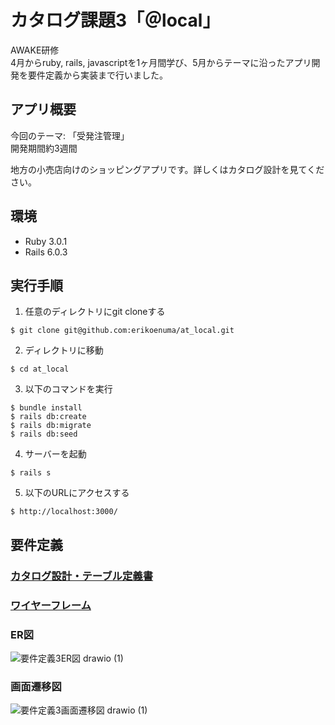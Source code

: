 # カタログ課題3「＠local」
AWAKE研修 <br>
4月からruby, rails, javascriptを1ヶ月間学び、5月からテーマに沿ったアプリ開発を要件定義から実装まで行いました。 <br>

## アプリ概要
今回のテーマ: 「受発注管理」 <br>
開発期間約3週間 <br>

地方の小売店向けのショッピングアプリです。詳しくはカタログ設計を見てください。

## 環境
* Ruby 3.0.1
* Rails 6.0.3

## 実行手順
1. 任意のディレクトリにgit cloneする
```
$ git clone git@github.com:erikoenuma/at_local.git
```
2. ディレクトリに移動
```
$ cd at_local
```
3. 以下のコマンドを実行
```
$ bundle install
$ rails db:create
$ rails db:migrate
$ rails db:seed
```
4. サーバーを起動
```
$ rails s
```
5. 以下のURLにアクセスする
```
$ http://localhost:3000/
```

## 要件定義

### [カタログ設計・テーブル定義書](https://docs.google.com/spreadsheets/d/1tmsFPJlVSalRS2UnuBjcKCed9yCpq6Dk/edit?usp=share_link&ouid=102222121238688581915&rtpof=true&sd=true)
### [ワイヤーフレーム](https://viewer.diagrams.net/?tags=%7B%7D&highlight=0000ff&edit=_blank&layers=1&nav=1&title=%E3%82%AB%E3%82%BF%E3%83%AD%E3%82%B0%E8%AA%B2%E9%A1%8C3_%E3%83%AF%E3%82%A4%E3%83%A4%E3%83%BC%E3%83%95%E3%83%AC%E3%83%BC%E3%83%A0#R7X1vd%2Bo4kven4WU4lmTJ0kuThOlnt2f3nu6Znt1Xc0hCErZJSBNu33v70z%2BSbBlbKoMBWxis9D0zYIgh9asq1f8akdu3739bzz5e%2F756mi9HOHr6PiJ3I4xJxJD8P3XlR3YlpiLKrrysF0%2FZNbS98Ovir3l%2B0bzt6%2BJp%2Fll542a1Wm4WH9WLj6v39%2FnjJruW%2F%2B5svV59%2B6xcel4tq5%2F6MXuZOxd%2BfZwt3av%2FWjxtXrOrHCfb6z%2FNFy%2Bv%2BScjxET2ytvMvDn%2F6M%2FX2dPqW%2Bmu5H5Ebter1SZ79Pb9dr5U1DN0yX5vWvNq8cXW8%2FdNk19YJKv%2F%2Br%2Bf%2Fvn73%2F77b9Nf776gf%2F7tr19vcESy%2B%2Fw5W37N%2F%2BT8625%2BGBp8e11s5r9%2BzB7V828S6BGZvG7elvIZkg%2BfF8vl7Wq5Wsvn76t3%2BaaJ%2B93yr%2FvnfL2Zf7eJINlnvnqbb9Y%2F5FvyVznNfiNnHBznZPxWQsFcey0hkCQG%2FRz5l%2BLWW%2BLIBzl9DqBVQntKKsGjCq1umlOLdUYt1FNi3fCoh9TCLrXuyYjjUcr1AzJKU3NFvsRGaTwSt6P7ZDSJ9ZXpaHI74vLNdCQlZ4JG92Ik2UKk6j0iHk0m6oq4K71ZOIBIEm6qGHxu1qvf5waFESZP7IFRZqEjrz8%2FP%2BPHR3l9tly8vMtrjxKiuXxxoqBZSIWa5i%2B8LZ6e1AdOIPjXq6%2FvT3NFqUh9xup982v%2B9QB9dzj2iUAW9oRwB3scAdiTztQKAL1QiE%2Fu9AM0EkTBOklzxOX%2F8tucGQTO3zPhiiu4fM%2F9wbDmwgXIW%2BtgZuc7Yi3JcqHsCzyRcGUZxJN2pvjYfs0nbYEP9XAze9DUK0EDEfJzM1sb2ilSSmNnM1u8K0T07zyulsvZx%2BdC3yx7x%2Bti%2BfTz7Mfq68Z8jHnWDRDMAQJQqgmkVCnqDAlAtHYi8Yuyzyavq%2FXiL0XhZU5Mm%2Fyf3xZvy9m7NPxmT9alyUpbuurSZvWRP1rOnzf5w4fVZrN6y5%2BscyJEIIRP69XHP2brl7l5CyCfH6vF%2B0aTjU7kP0nI22hMR1T%2BZbfyOdo%2Bl%2F%2FU29eb29W7lH7JPeq289nn5tv8sxlX7Ob2%2FbyyjxGI6IoPOMAHbKn%2B6s%2BP2XuFIdgfX5VBPqk8etH%2Fr47W25FIlKKdSH2cbNVzfjf57bIb5r9Rx2ySqpvFbPmLdFhm7y9NNEDu3sy27GGdv0%2BzOX9%2BPJjtVhK356V2S16lKp%2B%2FA5xgDoHsfpPl7GG%2BnMwef3%2FR%2Bt3iSMdgYI98%2FvB8AEMlXhgqv9sWgsNvN1vKM%2FF9tpFCL%2Bnw6bBp8U1PMAsbWNFBg3nTYD%2BqjLCPYeKuFJrhgiZs0bauyXFrX800hOsA4%2BQUfI7QD%2FbtfOiHBiGJoB986wfuupQww3QWTQBcEGm0SO9fBQaMGXOV1snJ9kchUi3olx34HqNfrNt50C8m6BHUyRnVCcIN9Qntyt4g6PLNC0tPNETLCEAL2mAXOkdoA%2Ft2PrRBMC56oA140kwbdBZOIUDKUOUWWJ6ayMyMYF3sEqEQ3VDEiIM%2BObs%2BwcZZ2Hvg8K70CR2sdRG3Z13sQOcY68K6nQ9twII2OL824PG5rQsoH56VMMgH8n%2BnoxSN7vlootPd26SMtECESoMPVZf4ScRdiGVRzwZBl3hLk2DSTJfEqCtdIgBdUsRBTRZ3qAqDNwb0FACPCXRat%2FOgMOIQ6OyBwmDnNj5iIN%2B%2BDW3wUUqV%2FTFQhRG3Fwu9fAsjDrHQ8yuMOGpoYXSnMKBYaKzckPRO%2BSZiosp4h6owQrCzRIwQ7OyBwjAseT6FAVTsZHpCTILCaC8eevkKwyR4g8I4p8LgqJnCwF0pDNNYYVsYupnrXgcwxH3eI6aavJiKk0qHRbWG8RGvP3WuXJcY8WlBl%2BzC9ghdYt%2FOR50oFAjb0c5gscwVN5AZgIq%2BpQhoIBPQidBV8Wa8s3gzVn2A6e22RXBAWFELKySic2MFN29KrETWpUtG6f22Z3M4WDGnHzA6O1ZAF5g6P%2FEoFbp3VkrUZIhYUaeJ9vxYQedVMkoTA5FUg9EQsYqdUQ9nx4pCBqoeQZA1G0yymQPDw4r0ECsovyHlSmq%2FqcaKqLKKAWKFe4gVBrCiyp5QJgUdiemID9K2AGz2s2MFpQESlS4UGiv5IJvNorz1uyGCxmwj4%2FzGO40B0LRcTfScFSld0iYcIFbUVoY9wAoOm%2FM75QXf85FAQ8XKpEB7hBUUwOAKllQPKRLZg%2BFhFWPaO6ygAAYbpZGWqwFjRUj%2FsIICGMlocq%2BGwd0LZcWnt0PECvcvMMgAR8sG5DyzIns4%2FJBBns6O6Ydh8h1G2Mbx%2FIPvWINRslvC1CUZS1jtnjTlh6rQFLsEpGpnZIXclEvLBx0GZdtzP5E7JhI4IJjXAwJyaJhK3KvAtg7zTKaltL483icjwUvB7%2BLAp8pcm8SlN%2BtxrynRVyI1D7aw5K6BOzphiAgQ9AJ9PxwB532lkEt4Ve051smPAuRE1Yrl2UVxLZLfDbaAsCO%2F2MJulrJetHCmUyXVSpKnVbEvJFlrBMFLmZXye7Jy44IjhLoucOk9enwwz%2BYIR8plKGsW%2BVL%2BHq7fU%2FotqTvUnTP1cRv0iM1rbqSMubxG%2FJ4skJvINLYT3Tcb6VqfEv55uYLLWVy12qbZUPGpMrq386jLPHKvYqbFmRVYo441MHDEYK%2BsAaXVCySdBwHJ7FXbZ0acnxvJBErkBiQPRxIy%2B%2FwiWRP8CEgeiCQ6O5JQEjggeTCSyfm1KxRyCUgejiQ9O5KQU50orytvmsB6iAxXLtEkW6qC%2BmvEdgEacTICUCQZIQC1ziLJSU27AlORjizBJVyMeh5bjhxCRwkgHlDIvvAlWqe0ufFVUZqgPlIastgvndKUuJSmZ6c0ZFFj1emkAiDFgyy4NTHx0%2Fs8AMLDeb5DYwHRLfBo6OxA55CRrRses3Vp6Z3eeZetS3NnOw0VSuJkNiEoocRmd0hCRnYmnYmuF0tNA0EQyrLKdaufz42k6O0O2WgclX6wXSpJhDtwynPti4CLkDPtpaSA5w9SobozsoWfk6in4tABw%2B%2FDMKYuhshr3YuoSeXXFGjkSXmd5Rfa39z2BbjJXTeVp2%2BYZQtVUuauVBJQ%2FvWiQ06%2Ff0c51WVwUuslIRGmY6vEE%2FR8iemd98NLDZaHnkWVIu6k1XtQOSjgYcF7wzvuAuXLkIJWgHRLQIHQOaJeVSjcmy20f1w%2BDlOkH8iXIq36NKBpcjGAniEoawIPWy0H5KFBuDszGFFUk77Eupo3O6KKIgPzIA1OwBZUbB9eYHmBb1ihyEtm7iSlB%2FWCHfDNAmbIiav1QWhr8psB3QPRxW45cg%2FQrcl5BnQPRDd2sg99QBfKgwZ029DMEVCu4BtdyA0K6LahmfuALuQcBXTb0Mx9QLemJjege7pmBgJUntFFkKPLdVzKHe87WOQod71Z5K45BQczdwcdYBDbiD3NPl%2BrhPuy%2BlxsFitF83zOrbNDNJ%2B%2F%2B%2Fb9RZL%2Fdfzy9rQcP77OH39%2FWH13MB9hMonUfzDw2Zv%2FldMIq0%2F7%2FJg%2FKuI8L76rrzb5%2FH2%2BeXw9H7hOvhIhd2uDmcxcqRBhnUELZGwCtC1AC9VZeYa2QQIlQHsMtOTsUgt4OQHag6F1Rx32QCEDLk6AtgVoo%2BTs0AL%2BTYD2YGhjdzTJ2aXWfKUAbcvQnl9qMeC3BmiPMKOAPC1UbeEVXHDFtlBhJjVQmKuyMtHX%2BXFnOFQJhOG5oxMkWEytgItYHwUUigmb3oYglxl0JOpj1DAONlErcin6eHCC66FNp0qQy1wuodq088slDnLZBrisj%2BcluIWZqUJgPslnlvG7IKA5hnFMGgmomRblSUBDuq0VcHHSRwGFW6T2lOz3u%2FkdRya5v3OaVJFHLlPa0KMDSkOFfgeMGYh6SOnW2jiL2TMd0L1pCd6VDh3AqB2sUbQHbAT1e8ITuTvDGu5WuuhRHpLwu%2BkeCSAmDQ3RLTI%2B7RO%2BZiXaRRM%2BJrRK%2BD7SHbKvL5zujF0A3SGzSfdzT9LtUN5%2BnhydRIXoTh0lEuBo8Dq4DIG7r%2FQM7VQPb0inuvM%2Fa1s1U7gF3XY45j2Pt%2FkDHpu%2BSPNSMaCb93UKdxdKErGxWrFRI6wg8KxwhDxBD1mAO6B3Em4BaKWV8ZjWa2UQaOIX5qs0%2Fiyq24oVQ2T3fBbW9EkgvRUhG%2FVA8ivcjHoo1Oegjsk9pjyP3BF9noWIAVmySxeiPYZ8H2QI2kqXnzqFCSLMqRP1vRSkEwx3Hj99kBzIBc503V3Vriz2dASbYqdg9gHUq%2FSvk52WXB%2FUYYOU03mWdO6JTfRgbiECF9iVulTz0XbDHVwokmgniOcfXIjAlXMhaXFM0mI31oSdPWkBrqDLhFLke%2BbyYgmmQL9wZFvzpfhOgxAVZQvlugkw8NRd5QS48C1Wo0a5nnTIhQk8Rfm0UTUtm%2BkEfLHeT%2BTr3eRLwrjR%2BZRQpFR44IcMxQSNsV1fATGB6mlP%2FLIBFCC5cCMSRXsOUYywQ3pwbSsyIybbJ3wCBzOuOPDr%2F4AldA8fQIFhvwcsuMiNqQkt6e1%2B9AXexQb5r0%2BMY5%2BYUbb39hUxNZpefhe2VMzysJaPXtQjpD8%2BGmUPKqo%2BQaXMYjFVVSgWzm%2BJtKFQDjVgE2jNNhNnf9m09OvZNxKlb3TZ7NzeOga7pKmJWoO2yBa1KB3wc4Op%2Fj0%2FPWKxm8wRcHALgMpxd0oDHv%2BvpOXivav2Vl7skZaInN8IT6BwSDZi303qlxV65lxTQKFemrDtRklALjA0jIt1h1GDnsmzxPtuEmGVElNgp4vvCB%2B4ha%2BepfuprTrgdBctBg149RvKAxf5MRV5VUs%2FTFTnUsKx53AwKpBiaAemX38CWhhoo2WaWzazB03ZEmwQkT83s7WhnCLzoyTkbPGu0NK%2F87haLmcfnwt9s%2Bwdr4vl08%2BzH6uvG%2FMx5tk5Oi6qIMWRCxKFjpSiCLADlACvbydKv6y%2BKaBW68VfivrLnNA2NJ%2FfFm%2FL2fv8p%2Fnsybo0WT39yC9tVh9GYnS3k374sNpsVm%2F5k7wrKofbhvdpvfr4x2z9MjdvAeT6Y7V432i60Yn8Jyl5G0nbisq%2F7FY%2BR9vn8p96%2B3pzu3qXWkNylrrtfPa5%2BTb%2FbINj9gjKfkbaxyjd2Yfg3sLSAqhsn0kd50gibBaz5S%2Fzx83s%2FaWJqEvRflfv3mINQHsY%2B6wkgZ%2BXin3vXqUqn793hyg%2BBlFs2kCbIprfbUvVw283W8qz7n22kUIp%2F%2FxPh0%2BKb3oK69T4iHe68i1WQaDUbT8PrNO4ZRIo9DfeSzus1Oh2PlgJWi9WhBuUlUghmzCwUtPsUAyUEl0rK8HpJsk%2BKgTMldsBOIWBlZpWIsZuQ36xgactVurLAddgZm%2BwoftiQ%2F%2BoMso%2Bk7q72Dn32HAzVL3FGrPFPst5Fx8cYYjbt%2FOip9z4MY2CuXQ4rxxqeR%2FPO41u58VccpVV%2FSEXOKctQ%2FvyOQdHbmRf1ZsG5jmWeRqb1qcwT0%2BOLOEyTzCt%2B25aA0tUPJvWAsg9tdNlNlAtVchhMKQVNdykGQkn2hG8MkRD2nXCQvLjaM4ZlCHtHmpB65zAO4Oyo5tuR7%2FSTsmuSngIdW1dqAK7u8IM4RbuqqBe1jllnMsAHKK7JzOB8%2FI8F2Fj86XsIptIl1wXOckIkYCwO7AhroomhYYZY5%2ByiaMGAxqGVQJ5w%2Bza4xgY7k0gFdpdEWSh1EOU6VxRpq2oHBRgABmlQ3mGy49CEeROoToI0aINtaUakSa38%2BK8wcn%2BUAR5Iut8t3AuYZ%2B0Wm3U5G5eGKlmfmcogWyFkTAQUGpXJfVGI4UCyC4ZiQAbia5TIxm7PFjPl2A915c%2FgsZ0ZzlajKAcbSh%2FbJMtUPOY%2BD6b%2BYQYeJPbedFTbnQtlD8ewysH2tzHs06Tu3nhHLf5sf6IC3zTkol9At%2F0ReO48d9Q%2BngK6zQ1qq9A5YSQ9OUZ1UDho2%2BjumYicih8PFZHtRfFvgYT2o1ihxKkY3hleCZ0KHtskW8GZEK7UeqgcU7gnOFY0KbUp%2BlEyzBarm5cILNKdihQsuN3uNz2zwj1rCeCG9n1WOeuaMX4ANd38TZ7sZS8TX6tu4urPysKf1l9LjaLlXrVKPE60o8wedY%2F8i36w9LPD6n3crxm5snz4rsCcZJ%2Fn7vXzeZDEiZVpMDTx6f3eLyQJ83zQoK9Hj%2FKT8TTp9lmJv9PXZcacKoIaB4TRUOWYBKjm816obXszdPq2%2FsNwnz88f7SETcQuzqPmK0M5TYsgBtwd9xwwHCVwA0dcwOQNfTMDXAZVaiQbggorgKKOXCS%2B62RJvWtuqmuZ4pVJjhbA6QWjetRwGqTgx4ObLofArg3jPOxvdkHmOvs9ywnGEBXb9nIjDFxqyztLbpm67ENanV2fBk7qZKnaIqncR3Q5ennkuyl36OCJTwqAZ85dxV0sLqtBHrx%2FvJz5vohHTP%2Ffb55fG2EdSvYbjtRirWfQMssNGCdkM6wbbBgo0hR5MeWyg0s1vKUzM7bz9VX9eVtQAtg9gF6AAzHutgFBzcP6lWAisZAhyoQXMlPqfV8Odss%2FqyGyHY44V9UFqXEKUbiiyO7eofV8%2FPnfONg34a%2FTWrGvE71cp%2FsATMbhYLarnXAABvLs852Q2440neVPDpVIacICWnNEjdE0u8VH%2FKIZBVaA%2F2%2F0JKi7tJ1MRSj4sqwUaGp8mqVYg%2FVBa5W2W79NtsJzr1KBcc7rU7TyaMQEFBLz1CVVRyR%2FtmYMWRj6jif2hOXKA8CiOb2XGSIa81zBpkSnhVWg2jMWVYQ4YQmVXJRoBrD8woiHEPhCle%2FU1WUoVZn6Q2Gav94xrV6KaG4G6UukfuhgbqYsOAAyQCLCBmh95NuiBts3hpWIzcWwoKJANtsfDdyx0BP006cQtVc2%2F5yISp9buSmkN0dGrn3CFVo5FasA7cthUbuE1lncI3cFHZbQiN3O4w0nEZuCq9mC43c7TDScBq56aHjqoL1fEbruTeN3BRaHR4audtkC3rUdKxr7UKhbhAyNHIfwyuD60KhYYtNi3wznC4UCnQvhUbuE1hnOG0oNISkL8%2BoPn8jN4Mi1KGR%2BwQd1V4U%2BwpMaOZGsUNb5TG8MjgT2pRyhUbuNvhmOCY0c6PUQeOcwDnDsaBZze4apGqk6qpluWn2VvWc2ZVbYzdxc4WV7pM9MFe4uTIpjCyJEFsqI%2FVhLR%2B9qEfOe6aOaRbrL6Z7y7OirvzT8UhUK07lTbj58ikyv56YK6z05urfVfmGljT1o0rMe8s6FmbLWlEMCFSpEr81ZAwKk%2BsmNsUSuq1Ntaxf2xiC9grOuF1wBix48VtGlECz2OuryO%2BnSlGJFKhOlviniaogqdMxDZshtx%2FRpMnO%2Faz6fh1z59pWkB03y9QTKt21UGE7%2FgKhFKIim9BFEa6Vebok5A1%2FlyQHJCKWbosh3UYA3dadIHDXKcgDEPnRWpq1Iu7NFWIOt2n19Malszq1D%2BTU8BMvDluTXGzeQNq7cn%2B7M2k7HLMEasyBbWRmQEMHoMJ1Jcp0ETp5G43MW8LxBCAIHE%2FU6zo5XtORGQBsZF8gaI%2B5X7UKmYy9UqsDZRYSme0FBbMA0o4Z98otDZpUztKbdZNYg2Qg1ei7NYtD629cd0xb6qk2tdM75ZH1UwK6ONG4Cc8Z1IAGHxQBqHXmQxNoAd%2BFWXpJXKUqAU4ZBg3TKzbHd0BWqE3xYmXhDBMSbUzPPiCR1K2JY9r2S1RMQEwvTnYsjRRHAmqJ5pD0oK78JBJBJ8mAZlG2JkYUYavnnRinyocg%2Ffb08h%2F%2F%2FP23f78nk%2FVb%2FOOPRTp%2Fu4G6vUKItm48RMLGuIogNCu2u7XqIITQmCo2e1MEe3%2F4%2FNB%2Fe3TkpdzlmrRX8A7Gf4l58%2BnlP0PlTYrR2PLwYwJoF87HiU%2FudGM0eYQ9qobYgVz5UKEkzFEzRABQUuIXSrgP5rpMLkaQV5MLJPT1eYHUTGb14gWCRIV8wOLo0cNosnZSniqzFT6nInPwke1hlKf7ilAl1r8eVFlmMTE6FnFVwkyzQSU4NiYdxRJBXoCcR6xSuVmFQsYCwX%2BxweTVQ4lFLpIoAk6kzryX2kmOmXERK%2BOCB%2BOiYlyUrIZdOPo2LqAt28ETrRVFag9MTsBJvJ5d0Zqd15dtIjJhiUsfTERgZW9uhqR3xgyJ8gdpkUwlx4%2F8HGHyxB4YZZY4ZSsj8ONjyzKlkcy%2FHmoDRh5Z8yYJmPCBjNLu5OWqaiY7ED5RdSO8puhgxKAFpE7NybbI77zVDI4T05fyyx0Vk0VZaX016SmFnT7CThdYdomtwfqQTRh3VX0Mh7UBW8KG6jzlHu5JEglXL3VX8AGTCx9nEPTzKDmHc%2BusIMECqDz2m54Dh%2BhlqCL7TMnXPmI1TjlPjwjzUhGacntoOrS%2BLX3YBkwUuTBxqDYtBvyeNtrZYZhqrXGBtpTPsZjawPGLB8XeyoITYPGWZ0hquuoO1YcekCgUZit6LHaSRzfbY6diN2MoNtAdIDXpI6t3MDOhaTOstM08SbXhp6dA5rblXi94uPPnAesFrO2F9pV0d8z1de2CSCzN1gdTD5jyVT35cckWYCWuNzUTeYmWZn%2FpZU76yv7erUCE%2B2kF1vRhDtUKRNgJf0uTAxBMzyZHTaHkMKxAVMx02kKCKRApxzGYlOgMFnDU1F4NeGF2HyKA5qLQ%2BlvPZh8wiWmf2XfCOTZgw841VUC7Dvk8uIBhSg22z12Y2gPOIk7PfRYB44gcOp%2BrWc6mF44Acnm2qRncT2L7lk4mbsAKB0QSStBBC9c7Uzkcco4OKEGI2lA509nbYqlo8tN8%2BedcYeYRgqbCVKR82scAMoQdDLKDXWDHXzEnvB3M8Wose4MQuQVZGJqOARaYdJZ9E5DR3EAf9lP7naFl0tloj4sG9rPFEQRsiwstmtv9cBJIbY4rdPXcpgBqDqpj6uEYcrH8ggrZ2FmwodCfCaRa3UKLrAR6Unqwo6nTrcGQfHOnK1J0KYhioOLOTBlHE5RvgFWBKKH1%2BV1lLaH8wiLzC27V24AmU%2FMARwihG4RJTUVL2YU0J83EvKSCMKVvJsVyoj3QCdMFKEL9r%2Fr2Wt0p2gn1v8X0Qm7uowJrerChwHnPeCpI7tyqxk6oSkUV1OjilFQ31N3rI1ENcxTqJbEtHZIngK5OUc%2FvRuIel57faue3KHCRDya67U7v2VV%2FVKzvgcybwdGO5fFjxSDHqSYXN9jUfrtIWN8O1U5Jy04GYXosJqW6tmqVVHG4e35Qx0FFrI67HR5TiJUyYbnNqdVJ48AFVhbdJE7KXrq9wPQv4tW%2BgTL2idJAKhollESZ3uwz25iz9WP%2BlEYtIcIQH5vQTGGdCNc68VoLK6CEPVeilp0SUimnrn15qVY%2FFbZIAOkLv%2FS%2FyvZOV%2FdQAiUlEKR9uivfF3AZcW2LfWa0FVURE%2FsYyyuDL6pHvhO8Jbi2ZmPADHoEN8Z0Z6TXpOyvZd5BJyqS9hTLaxw9RElPFWVNTh3pdeSZG2ZaKIqGiUIbmrm9g5AXkogxq85O7oW8FA06VyUwhKExrY7E7YfEoAiK8mVHjHFtBbGFSPS1E6CTkLvgY9TDkwVFUCzv0iWlSFz0TEwabAM%2FS4ZcfjOHO3uQIS8mOxyRIt8TVumHpvFfbRrb8wAlv587nYDAYakNQuoetVL7VTwER2NTMmOwINhVUgRvuyu81PEgcNCpjvhL6co7dIveX2HsXjf2fGH1jDRJxqQ6zg4zQAn6LmdE4DTUo7TggEuHhKP4wMIh5lXxgRNoDkmkXrgGpI4GRAnqgQYEh8rUZxUvGwUkPRP7HOLAOUTgMZ4FE3cAQ41vsjvlWdZdr7MnvWtSKZWn2edroWHMUsy37y8Skdfxw2q1UfuzP8br2dNiNfm62azesYHny%2BpzsVmsFOHzZZaFdvvZer3Qck3zpy%2FqAyV8pek2d%2FfqP0vNyuv68p28%2Fvg6f%2Fx9%2B7dI3lq8v8hndPvadKGIrX4rijid3m5f%2BVUr9Oy1Z%2F1T0b%2F9ylpBOoICeSuoxrxDxoRSufpIFfeBQwfGocK143vAofCYJ1V4NLkaiz2mZGyafXplsUMjm3oR6BHUtoI5OX%2BYB8EF9HaRaAjq1AV1XFQhBeQ3qINgr1U6LSoDEKsixtSdWnxpGkhUNT%2BJmGs5C1aMyfejfjDkVg4ggMPEGLOo%2BKkGtAnBrmvp%2FWTAkGfZQNUNOXLjaDdo1I%2FnyI050PfgeBVxmljEY1qSq%2BpwdWm9Q5m1uIilehIsyCXjapCl8sSYOnT4%2FWXjQLAtCQQB1tsZAjW4Zi1ucIOH4wYTNJbcWPxU3TKCwXFgAJN2x6OQRxxiNsNkVmmS95tZoWLtqwvfOH5rT2z02mrbEHMofC3OxnFJghw3uFlrSXcGOoF84Auva3MNQCwEIDCey9r6OzYbmFXRh3gnODjbdR7DpIPaVW8urOcPeBLICfLd39n9sF%2FKx4SJ7U8T08nzAU7gstG98jXgIBukKnsQZovhSPZ12cE3lOPD3RHPMhXDZ9ZF21M3jKMxr1Vm0riCphkSMLKJRHekh0KbegmOOliykSGTno4SaEU8nCX2YOs6B%2BShuzVaMVxgoeajFEuU6heVFyPIwIbbSusU2m4vmtzbV%2FKZZpFuO7SHiiD98dEoe5BPU8lunZi5OJO0uKSHzhBzS2SGkRT9wsV6KK1z879sWvr1cj4x6m8j5BlWJyJuBzoi4yOVVQt0tqK4q%2B3EKD5wIkANL19Qz%2FgZdvy4tRlCAPkyqECgQ7PKLbihUXQ1Qa7WBFeeM%2FZmE3DEse%2Bdp3FNhFLk08SkEk7jizeLCemlIVxT11RNH2UTDdO7s4JgL02l6r%2F8F0vXsx9HqOUrTP%2B0JUzOvAfp8mCgLRecQUS7wjMBDDkbtPM05fIkcca09qErN4HthoP9kQs7VVor1xTYxRU1XQzcnVGQAFW4NmQmwb2ZPWjylrCDKP25ma0N%2BRStHyU1Z4t3BZn%2BncfVcjn7%2BFzom2XveF0sn36e%2FVh93ZiPMc8O1Iaf3xZvy9n7fFpin6f58%2BzrsqVyHCQ4d3EEjiiGhYtjh%2FGCBLAOdgL5i6pmmLyu1ou%2FFEDLHAsbPUPRn%2BazJ%2BvSZPX0I7%2B0WX0YydI1Cvrhw2qzWb3lT%2FJih5wjbA54Wq8%2B%2FjFbv8zNWwD5%2F1gt3jeabnQi%2F0lK3qpV9FT%2BZbfyOdo%2Bp3f67Wt53r2rSoyFhns%2B%2B9x8m38ezlQu2%2ByRpf3ctI9RurMiE9iS2VO6aDhHEmGzmC1%2FmT9uZu8vTbSBlP539e4t1gC0h7HPShL4eamLcV6lyp%2B%2Fd4coPwZRYmJ3TRHN77al6uG3my3lmfg%2B20ihlH%2F%2Bp8MnxTc9gXU4FJd3TIDAOoeyzncL58pOC9YmKzW6nQdWwlH94RT4ZF8FFRMun0BRxBP4pMntvKicBuuFglXTF6vmR5VR9hk53YVrOFya3kmQe6B6q5DM002jXXxwhGlk386LnmoQTwqM0rYhdDzjNLqdF0PInYcZ%2BKRtQ%2BgEPmlyOy8KJoR3Ls8QahoW7NAQqh1rfeo8%2BKFqqfYiQldg9kDb%2BwKjHMooQzR73EKFwCfB7HEVjDvvN1g5PbNyoFnSfs0cDG5%2BOGV7x0CVUbEFJVg3iqvcSVWBL4Ix4%2FIJDXxyLJ8Myphxq%2BGCMdM3YwYotfQcs6nf4XfYXqWh6iDWGPPrt2GQCJG7w%2FliiDZM%2FdkU%2BCTYMFs%2BcQ8nM3j2jE3HLRXpS4kXY1GddLkd%2BFUe7gs0H%2BHuohtu7q%2FoHLhWolNgorJfogOZMzzpfHZ1I6rP1o%2BmPYW3BELMqN30CHJ%2B7BUEaFWSBKEfvF9CIW4JBYrcJiEQBeA06BAFaNTXpC8qqAsYWC9hwAPTSMxuoseAc%2B5ZIUH1yFetkEQDCPyKAbRP97q1Uf8wcMtdcU8AaIPioEUKDB%2Fya5EC%2B4XoddOcAJ0EnmkOtUdf85kLGD4A43s%2BdKHa12s%2BdHHk%2BmIQCn51PuwQ90TtdwFD0kcYoDVPV62RLOMHOhP8qiNom9N1qyNkO2IgCH7FAHaGr1gbNRIEcCxWhygcOaR0wDOXEefAgCdoEBAGBKqzQUAY3JTD1BhRNS2UqjYRkXYtXF1PlwNNq7gHA%2BZwzeYKKUkTPaJRTPdPWrYmv03RFE%2FjOskpTzKrToajgqkh4M7aoTJAeFTsCvo5y94iXYf0%2B3zz%2BJoLz5G6tAWYCXZmB2PMgaFz4JgD0hnGDVZmFAVh64VJtj8t1vPHfCXU5%2Bqr%2Bu421AVk%2B6CuANT6oiY4FrCH4ZtrzgqiEQCniZBXRuJll9bz5Wyz%2BHNeudWOPPwXVdq2%2Fewbo4zzT7%2BxmGT1%2FPw53zgs0kbGHdwbIlQ9%2B%2BROP8g69%2FRhqyYX6Kns%2FDboiqZbwRrqCu5XVxwy%2BOTqdQU%2BFNWh6gpo7omuD0153sqbpuaKy1BBRcD1XZyOWXXXWY2OEPAC3A7VxAFzR65fTcSHIjtUNVEzy9esSlKWRKJXJemtE0FNNNuOKCJATQCTrtEYGvzfoZI4ZMbv1SuJg8t7h6okoHUDsXI61P4XpvcOdB5t7Xq3OiCxiYsvwayIGvkJB0Er0GxS92W7JmFA9NLzeHocA7EVtaBhqk8ypjb%2BKRNYL2hQo%2F%2Fk2cb0%2FqLhRqIhKClQWuQ5EB3Dsxv3ItlP3M6wJzVxBRRIFfndM4DpofPLRnu7jM65Z6AVoJADFLTQloGLnTtbJCDN2AORCm3LLbegbYXlsEUCEKN0tkigyJ1Ym4%2BF0AnDQk9rJW3Gow6%2Bu3ArXQdBWyw3bmm8d5Pb%2BegmZM2stmzDZuChw3nouwV4mQlQuzzV5HZeeArv4qlsagLSzKXjW9vdqoHLTuQyqC%2BhqMhqicua3M4Hl9Ws0WnEZUxv2dXaTQR2O5rdCMRuV6rUwIUG2bBeYWb0svzBpFhfMN2%2BJ3DZkVwWM%2BDoZO1yWZPbeTk6w7aVC3L9dmxbgTzB7oLVDI7YqdJRZAKsbqZgoBqokLHTHcATxsk0uZ0XjQM1kuoPUgOJpkBTRWCbtn2%2BE9ioye28sJFb0FBhI%2Fk12exNMcH7w%2BeHJnuExIikQL9IYLC23b0TGKzJ7bzY31CwM8uBTwAvL%2FDUkTzV2Ke7AqUF7Qy717lotaROr6TLQgiqnSotRRfEKI1GYbDj8VzW2Kc7ZWBfT7iMHbrgPfh05%2FfpoMVRnn06qPrLuHJZ8UV6FzSQJWPBp1PUcEPjtjEe2OZAthmgT5e4JneFjYL9czQbDcpzg0oMhKpI4Vn7ZDQybwmsdDgrDcphg9pmioonw0pZNCBszDyep4bkniX1uid4Yz3xxsAFd37dsQQDqgfrUhKTa5MnWnauieLKJOigqpQFB01Tw03zly3rsPbuCLYZooPmpv0rbBQ2Uh3NRoNy0KCjLThobbHSoBw0aHNecNBa56lBOWj14ergoPXFQYOWdnp20KDYENEaJxndkpFIJukvQeNUZSq4Y5oa0Eq9zI6W33CKw0F1ONsM0R1zM%2FZlNlLqkC2V1n5Yy0cv6hEioQTyJP4alJ8GzfoOJZCt89SgHDaoykhzEE%2Fh5snguZ3EXEPy3HiDQSZnmaHlTBxuPkEr4Z15MGaijL0AoBjBwJQro8YtCXVRLXUA%2B7oGOncJxS6qkCb3O3ZJHDJyfhBjl3Dk4JQA0lcMQqtMXULdAQVEwUPcyWvcSRyVJAYZpbupS6Jm4442kdSDSKVNgn1UFaqDEMUxOQzR3fZQo9v5sIdEzWDFO9VLpEr675WxHVjnUNb5buFcXSPUJis1up0XVoJa16iOdutYgHw9dPwfz0okBry0a2UleBa9ZB81Zpor5yM4%2FMezUhwnACu1esA1up0XVgqtjhdkQ9ePrwFN6u5StwIKQlLV3pjqMEc61XOmtYWd3ued2fxejzad6pVb2ZCtiRnERcyDoLdsyTzdED8%2BMNnodl70lBuYpCELdwSvHGp5n5KFa3A7D7xDIjdKW3%2FIBc5py9C%2BBs5xQ8EoCmrneOZpbFqfwjz9OLKIYeJgWl%2BQaQ1MEfFrWpMIilZn%2Bf27kkVNzBLbYEjvZoKtHAZDWlHDjWiTcKIdwStDNKTdEHZIfhzNOYMypN2IddA6J%2FDOoOxoONaosva8lO2IkOKoe72P10wdudwSq7ZKdxhFY2MKFhvToNV20MLCzkoySAStArnYwrkOcAPWTDIANajQvbPKOILcQJoWOKzaRfOtZRKsqVqnIdLcERFxdceGvHJvrhDj0Ez1fahaJZQ5NPzWvJQa7yc2V8yyGD41V0yqQdDtm53ODeBKUfyjPl3oB8WXd4fxu79eKruW70nNjl%2F1NZydNds7J%2BqbT%2B71p9%2Fq2ZDFb9V%2F%2Be0o2%2BwB2y5fMne2JwZux3XvuNsha3cqxEm3c3XTO%2BiGxffMAE07EN58rfElKWSglhLaYBkLr%2FrYbOO2G1W4iSxgaDKOh8XVhXpugfTIUapxBCrVAiE%2FER9Us6iIGHEswjqlQM92YxEv6U6q5EzoeqL0dmQ2IHUH2d41890sIcfm3DM4EqAcmUV%2BUYSKcor5CbHaLAWUCl6YCCW4AeG5X7pD7oE%2BUNUuL3l4T41Vgbbn0%2BTeviKmpvfcaqeKzHuwnhKWGRxx6ZzLrrDSb0mtyfSD6kfstleKT%2B%2BDyJbP3BEmz1T9l7%2BvdD37cQ5u%2BQrTP50IP02isZlfb9gQKonBJB6TxGVF1h0rQl6N3k6ggI6VzcSN1biN4ZuNcxxlCpybtXTIaHuk3CClS7KJdVUDecvKwubg%2FAoyW%2B3KbzbHep5CCJx3lO0WI94HxsOQY3aIBdFPv9p%2FQ5rTZhgjKFjitSGNYLcK4bSlJ1W5tiRuiqZ4GtchXm70rEokFUx1WjpyVxZwrG4rEV%2B8v%2FycRWCRTl%2F%2FPt88vjYGHdQjLaBPIifoIjgQZ2V4bJZnVbwz0hkDAN5ZXeh8s16YkPnTYj1%2F3CxWCozP1Vf1%2FW2wC9D2gV2BqMo%2FLSl%2BF8A90tBcqiuYRmMg7QKkSXKE1%2FPlbLP4s5ru2hFN%2F6JqIraffWMZzDcWk6yenz%2FnG4dF2oib45pCgsb7b4twz4WfDh2GbgQQukGQ39ld6AZD0QOmDLxJbGJ4UdUgvIZgDgXA4ASSbd%2FhHAw1emmqp3fGKjNVOhPHKksvHhlixwjAIBsCTKgOMakZNdcYk7PKTxugEDROqvKSRAISF7jazbyzA2igAaTnDD23cVKgyKE2Ag2PCDIkRYfUhpPpeaaG6gNfhyHSex1iyIIWbjq93%2FS%2FQaKqg4hAY%2BySH0yydEl9KEB0kBqqm%2BbUezzs05pFBEKk5rTuEhRSc16H4MmBbhaX0FV9rQQ6%2Bf0GTwh08oeY7NXEZCmlYxZXuQ5wyvzHZEmNXRPyUlfKidLmGEdV%2FccB%2FXcGToRsvqvLTCOH%2BgII3fvNTZMaey9UdhwgRBCMnms7Yii%2Fdn0SZNvo5xcgYF%2BSloBYz5DQVcFpP06mFgC4KUzjojIQ2KLntzAQ3NFQJBjLFdu6FPVSXSFvECfIClozwFiFpgF3CHGDEUC%2BJSpuidyMJGOuWvbzH2QTH4gJoTEHzDPcHf0h82w6mtypQvkgUHsQpoTboVZQpsg2AOhJrBqM0r5UsQKSb70QJQ7ZaQ1bHcL51ej8Ik6NTFETXLYSEzCK2x3wDWZ2X6qwManhaFR7hiVQXsO74OFwhp1yholxHNuw9uAMg%2FbXXItY0YiMkSjJlaPW%2BiBXNfOnD%2B%2FdC0K472Sj7skGrqryfbTVlhM1LOMLyB9h0wBl%2FXzraHhCHoq9FKt5i9hL1ncdJHw%2Fzm59NxRgo3yMDhz2fCLONfkZpDMAOmMHWFGhiL%2FOXHa0uHuQcyCI2uEp3iAUcNH1%2B7BNtofbQ%2F3%2Bbq4Bl4sFtdCaWuDnVgsHLRq7drVQcHtQCzu5JqaAWrgWn5zF0VhUW7sJRy6wmJExNFCzM1mNKSCreeXu1JR0pObK%2BQFpy2TGrJHJ7DUnHVMo2OjmpKk%2BKt1CmX1%2BkdSfT%2ByBUaje7PkZPz627CFp3PKvh9oALXHm3CCokgMsxO0QtQaxxLOslkU8sZV5BCQQwd2yLOmOXjVTgbR%2ByR%2BYguG0CACVxj%2FnoYKJNhpvRxOX3JcSIWi5UF0hbgmIWhN17lL1mNZE%2BkrVgsUMvS305j3cRAPT2%2FrYn4eStBbHbSAnJHsDF3fHQFyus6K0mNY0ExJTdl0KzRbWQYEcv3hUWGRjgilgfeMYjJR3iAtUcb9XCV5YlaaqyrQLXm4wBeLVvhufYwr3FuaTInXbWtGycPQZlo%2Fj1FfEHWRr9%2BNU68AaBwwVFAPaEGqt7vDUqu1pnCRGCZoHxXaKbI4pvHj5wrQhcEZxIG%2Fo%2BYxikL%2Bq66Wzabf58utsTgQvpZV0HlmK2oWryTgWY1Kdew3PIcAMrKnoEBnIe3WzegUysa6iuc174o31czGtvzEXBYF3Dx6AJ0J01vcbM2g%2BjhmZlcUT1MbKawGCRS4QQCjHPwyAn1tP2eiS4pnbsEtpDAHE%2BRTQQJ31A8asvqLElI2kcckGq5tL0w9Dq09wx8CAaQhw4reGKGa1HisvxvQXfYi46rFCdlxhoouo9GY9Loxz6DQzsdj8PVdclNQaL1kZJgLZlMgvF0H%2B9SHeXAB9jzMhksT27WMzIah6YHjWH5BnXwa8HN8KOO%2FFOaFobJLTO3BmyG8lWsxqfHl36ATSyFs7Wy53UqQ%2FCY%2BiMduPvNQDfpE3kSU7p8p0vMDdzHTh4%2FBuJIktU41GcAkJbKp1N48qTqDQDVd22aSY2BLrLUJCzyDaC0UQQksIGaWA%2BgXQ9y%2BGQHDIhvMsSXLBq%2BYoBgLPvjPkSf2m5GanlQrp6Op5FfVkyr3pp%2Bh0sV%2FOxhPY44IgPLtLJCQ1YYmrg9P%2FZL4otpxJKPDnt9gBKn7NDA51lCUq0CqmF2ZVoChxh1IDbju0tbFYJNIBqYFD5R4rYVKTD4sHmTxNTPjmPl%2BBeMEGRffwxpDahCLo3ZkMoqZF9KIFCTvzYnshSDXDkC6a1NQZ%2B0WAzgjvpIZijVg3Nd%2FpLN2d2TCLoWF4Q9VQkNxA8UO%2FGgqKHmbHTlYXlOo9u%2BG0sQQT9%2FG0aTtC2G%2FtmDA%2BLo2IiKpBgxuETJV2BRG%2FdXc0gmJ3bshOy1eqV1NL7XlEY0RfBM1bnIjjaIyQKH6qI1r6ELelEeBG1YvYZVdPUIIBYfNaO0GNBgi1E53XTtAY2L3nuXKCRjUxxo4qJ7I335lfj2yWUr9OVeBfZWVCLcWRtRSxgFI9YIVuh5x1cn%2FX3oLEwAh29pU2UDGeiytoBEcVgLaJfaoh4L%2FPoKO4GOC2iwUi7NuMg8Ideu9MKvKWl%2FKop8AMLTCDGvvVhBm8FtlRBDhz12rQM7ZtZTujTY9qZzsEm75lm54lHETct1lvqj88mfX1wymCEX%2BsEc8whhYIerbiEeQfusabPscVk%2BgWvEkw1febaiKx25VY4p7OPPKsOOBsq9BZwG1fJVdHx%2BQuX9uUBrwbxFqxizeHJNzrEFYaNwiwnqciz1pxizm0rclvSR6NoXP1isWj60ItqQbPXalFY%2FiI43e6TzZWlUKXv%2FwMEWcmEImYq3wEAyfAd5fci6ED55ytyJ1QP1aeIKvLsxJibnnG8SY0hupTG%2Bi2AU8scc4oaK56MU%2FIkzqDw602jFcxnURqNTGOSnJlLRkpll5UfHF4P22HggUFP7map5lqFSePGb5v0HHfgcB2Oy8CrDVC4BUDRY1PB7SHZzapop1brbAYVJJV1lSvs6fVt1yFPM0%2BXwt9YkYXv31%2FkXi8jh9Wq43Ua7OP8Xr2tFhNvm42q3dswPmy%2BlzkQ43X2V9e6LKfrdcLnWbhVKv7XtQHzisTre%2Fu1X%2BWUpXX9eU7ef3xdf74%2B%2FZvyQZby2d0%2B9p0oYitfiuKOJ3ebl%2F5Vavv7LVn%2FTPqYLxya0WDmI6ZNXUXJ4CihkpAu%2BNMqNJMn6DiPrDo0FhURD1kUWgUd2aST0zm3m9nbDeekd081AtrHBzInTUss54a2P7DCTFX89S35p8lQdBANL%2BxhbpR3hfdUWHbetINAgSGQKoKic4oDUdxJIGzdNQkzXu%2FJom%2BItTYswsWJa9lBEDgGshy%2Bg1cg%2FPD3USk0zN7KeGKHrEAa8wCwi8L7OyoTpRq3bZmFJMkQmHDXsApPjfgf%2FyW0N9%2B%2Bc%2FH%2F%2Fm%2Fm%2Bfl%2F3x529w9%2F%2B9NjUlkLQvNrrBS3%2FzVLAtte0oMMa3T280Q7kFu7usFYnhmKdfpGPUgGplV2NexE6wVFFVqh4m6Ph6g5A%2FKmhLSEaQN5p%2F63AJ2qpTtZNuw3GsnKwCpCZsVzlNrUJWYGwo4jt2VGoCkgnIGjiLMwoScA3sTL8XM7SIrZ6HJoNU3Xc3%2BAcEEkhC1KnD2sLTUF0TEz81sbeimyPgoyThbvCs09O88rpbL2cfnQt8se8frYvn08%2ByH1KXmY8yzM8QQEmRvFYiBAbBJzKGoWyv5IhAoICa%2FE6hfVNx98rpaL%2F5SACxzWtvofH5bvC1n7%2FOf5rMn69Jk9fQjv7RZfZgzKjMm1MOH1Wazesuf5GH5HHEb4af16uMfs%2FXL3LwFEN0PdRRoqtGJ%2FCfpeKsOHyr%2Fslv5HG2f0zv99rW0id5VzmChwZ7PPjff5p9tMM1OSdnPSfvZpDs%2FBIqL65oV6XkoDaz1cx3jSBpsFrPlL9K8McbOHmGXwv2u3r2FGkD2MO5ZSQo%2FL3XW6FUq6%2Fl7V4CKYwAlmB8GZ363LU0Pv91sKc%2By99lGSqT84z%2B7MH%2FARgw6Su9VUKK2IiPwTaMjpQB536qg4%2Fmo0e088FFcfyoFJtnJJJRATHJggGMfkzS4nQ9lc4jfHWyZs9oyP6pcst%2B0aSPvDHNNTUg9GgnJ2EgeYYq9Ix1TvdNjrWKdWtOVKqot7A6whIJttEdETzeOdjHEEcaRfTsf%2BqpmTADSXJZFMyJtLsV6FblmN6BuMrBSy%2FbS8azV6HY%2B7CV3WkDgkpYNplO4pMHtfCigEPy5NIMJqJD0bTBhKBaUG0zyMta7OPQ71CGW0ry6N6V54%2FwkUYZUVgrGb4Px1FyXtRdZunzjCUORJaa6s5SpRPUMhqlmpVs9VzhRVpQaga45NV94ox8E5jqQuQZoTrmjVQOXBHPKVklQfWZ9BtvmqH5kp%2F2XtGO7FMHnKhNY3OH2xT0TDvpdw44ps%2FPPFOoV7W7UNUzqBoUCZ1qP5eTrKWB8e66RqWmhqy2SCa3rOxFlUPWn1zqZmpX1zQHtJ3xnmLOCXHmFqqC8HiTgfuUsa0DzQStqIGGiKrQzt0X6LBPXJTnoaOli6EAUjY3Fsqt6CVFw6l9npwe4xXhv9ODc1JTktHsNbqBFIDT2TE3ocKHqsJikpe2kpmojn4o4yTk6bzrTC1%2F6z9GIEAcDaCE7jSk4wKEzEGrW9u6pmDk%2FOQGW7oGCADfvMp1iSw1ZL22DjaShc9SBnfOeTXlo0%2B1Ze%2BfboHUsdTCKe0hswG7shd%2BEeEIdVdADzyk5LDjjtk0P2HMCMT2%2F7wSuFz4E0n4C6N93EhEgsmd3nhKoPObynCc1NN2edNMP2whyTvvuPOHIDhf3wXNK4Jlr1%2Bg5SQCqGzZ64jbBvmu%2F3SaAmXugFzjkgTJFR7XdIJssEJnpA%2BJSLXscM%2FfQ64Nlz2GX9aLdKEziaMxF3diqftD9Gt3XhI1padktssgOjSL3TfYDEyBO2%2FdlIbJ3dAWACJEgAuN7O2v25IBf1Y%2FYQhRXtveaJTs%2FDOt63ZcA0w5yWg7aARm81DpdRsaMb8FnFvaQ5Hj1VznkT2UrpJBZMyXMmqlpdQMVgRZGXdQ8bHnEjxOyhSeppgsR5CWAm526O2kgF8Gxa88AQpuzXWNMxnFJSiwUoDEvHQ56hVtYIf8iUa7EJIX2qZ2mPYcctt1zXEbA6gYJ%2B5hhj1pTQO5OpiORrSO32OOt1sxfut2q2KvWo5DN7lePmgl6R59z2y2KiUJSSb3eDbFrA%2FplYYioGBOrXmZrdFaQ8xvbEZC3FbA7QP5ioDrZs%2Fw1GHNwFvfshptQfI8cMgElCQ8yKa5m02fLDtlNovYK8broEsJAYsavRyagtMxe%2F%2FrCLP4bKh3jqDbIh6D8mHeTH3K92jL5HfkcsMnvquBeGPnIrP%2FrTXC9C0nUVdLl0G4ViT743iiqWRqR5aWpTvobU06kzcaRsKUSpoe1fPSirbAT%2FTfz6RvVeB9H8%2B%2Bzt4%2FlfPy4eqv5LKy1R3aftPQRxV%2BB1bx0lV0vHhTd5%2B5LVO9PwMBL7auRfUuk%2BjhCnXG%2B89g3Fle5aTxGnsdVQtV%2BGYPcGUaLnHOGbU%2BVC1dFN3Fs%2By2QGYBQ0dbhSf2cao338yTv0SILwbdbK4pFFsyBnkeeBRJKjtRbgIfCPMLkiT0wyiyss1V4%2BPGxC9Mt%2F3qoDXlNEntZ9Q2D7AXIf%2BoQNbiqyrIWLjzeg8cM1RpthS70Ee55eGbk229%2FTf94fvjyX8k%2Fo8nsnw%2FQCpheRHsEHcclslnJhZh6Df2AlKuJU4dU%2FKnQI0bHUcnRYRb0PlPxIPKQk2MVLpr9STweUpIes0pG0Apux4nPJD2IXK3dPgx44koAwYaH%2B80ggQBBBvzVFVGgKg4WDMJvIAeEAR4da6%2BCDDUUHVs5sefoKsgLtXVnA62g2HPIMZ8VFCBgUFqqJfPk%2BvPze9DlPvPzILoNhuqeKz3PC8XUIzcN3C0UMvRtIJ7Eu1LDMfOZoYexh6r%2Fri5DzxK6ow0n5n4z9DAQULCkLYMyZOj3aOFemJEIjppcV44eCzzGZYu%2BCkQfXDtojZFKSqdaFLkCRD0owvC9zdW3LtIXmS0Xyc4j2G%2B2HGa4k0sks0yQ5jMpUambv7swLXETo52GE3hiM89qomZ7UI2auHCnj4yFqNXa7OxJOuPjHS9C%2BiWBjduvk%2BL8Vvc%2B6ytp8cCEBvJSpyxGkIUPhHlpauIIpPrrGPL%2Fr9fWohSPjWW77cMAXN6iq8aLpQUNiu9FiIBbJQgkAmJlvrO4NacT0iN1HObOr9wfK356AJK4zS1f4QTk8hUixeiTbGpPZgVNeypa3gMPRB6f9sgrLIDsFWFsbKTBj%2BhBFS0HZkdU0VI2u%2Bl2NMFDdmYdfYGgkxha4tJd6h%2Ben8uTfOJrbh%2BRM04vat8%2BIlE85tZYLgxlixEDs8WoM%2B1NoAAfV2IzKac4ihFpVTPoagCizqQp3%2Bjc%2F%2FGvm%2F9IV%2F%2F88%2BWfD5N%2FzZ7%2B%2BvjHv6Hasn5FfGbrx%2Fx13g4QCJsIT4EEBYJvHcZ8QCAg9%2BG6gVBcbRcq9wOLmoFU2aZnYbyq7CS5LXWSZP5ash0rPmDD4IZHNrTg4ALakWkAAltTW1bXPRTw3OIpojFHDQBFTIzNjjgvmELOoRsEi3VLV6QzUUxHUAYMJe8rllBAM1HDnoXx5rkuZ1GDn2%2BNO65HFadxroonsRbd4aKLOI1deAkYr%2FYML1Cm1ougF5SRvUHEjNnYF%2FlKTK9h6wSDysTKASv9L68OG7RKgxGMKbDeMPJpcMDdU5xpv1bbjUDIsEqt3s0vPU1YMO7MlYV82QOI3cthsSwBiB2ZIU6VGbEAsZFR7%2B0TG%2FJXL53YMSX9JDY8suGyia0yur0kNuQkxsqhmJidDGZQ%2BCBOVsZcnETianvUVZAfRgl2%2B1Jp9ugqw3Sqvb1yKpCovRqV0qZy4bypaJxMbMuqtzMHOlGBCR6TpAHacKC6O7zhWpdavIWK2%2FB7HQGYatcwoKt0LnOqIUB0iVdsofalSz%2FeWAKQGkOk9nu61biUaCRMDQQ3FUPchFgK5Tisgw8wvYug9vmE5USXspfCAhnePRAW46q6%2BYJJYUmYkugstpydNcORkZi6Wu78MoKhSECmye6qNmFRHxlMA8Ad6wGS1xhmkG%2Foo2mAa7Ivsa4q1oFlVeio64y5u5WwH6Lhv8NSbZGz0USIChfOrvoqYTThhZRSYLK2ICk2YlpShuW6uKz%2Biin%2FKS0VYnkUs%2B6rTyRu3J63lkD5gsRzHVBNeWrjnM%2B2%2F58ptPOCBnDspZksoKpbtUblRWH1RGfKkS6MSNQ7VfCrGB%2Fg9JAdqgwuf1qfcKb1IQrkWDEG4yRtdHLBpUs1Jute%2FIvBv6S0cE%2B37WYsluouXvUSbXrDyb12IfXiPtWUqFf5tVJFc%2BnsY3bV7mQdYnrO%2FDBO3ypBWyAzUktHy018ttEVQ2Fsz7WGkIV76XSP1MLierojBi059k34vjW7t0F4rEb%2FluhObMLjHhAeSrBdOOFxZMi1LagDx217JjU8q%2B%2BiSa132uFSY7alXBK%2Fm6Rhute40mcbatOGzcItDo%2BR6%2BPCWcHu6HxqgVxeQup12n8LWBBEaEXRW65ID47XGHBEbCL3ptiTElM85qXLGSZYfdA6c5mmo5TaXc5Skbil7Yd6U9camUsoADRzgfYbmIsBg99G7PN19qEebmYPmrol6CBCf25ma0M9RepHSczZ4l0hpn%2FncbVczj4%2BF%2Fpm2TteF8unn2c%2FVl835mPMszNNyLGBiokLFDPBsUpAXHSGFOAh7ETql9U3BdZqvfhLIbDMiW3D8%2Flt8bacvc9%2Fms%2BerEuT1dOP%2FNJm9WEkRzeh6ocPq81m9ZY%2FWedEiECIn9arj3%2FM1i9z8xZAvj9Wi%2FeNJhudyH%2BSkLdqKwiVf9mtfI62z%2BU%2F9fb15nb1LrWH5C512%2Fnsc%2FNNzX06nWt2y8p%2BXtrHJp0FTmLYnZHmhlLX2twQrn1h%2BEaSYLOYLX%2BZP25m7y9NhF0K97t69xZpANjDmGcl6fu8VMx79yoV%2Bvy9MzzJMXgiAmwo2oVnfrctUQ%2B%2F3WwpD7z32UZKpPzrPx0uKb7pCYwDlzBKx0CFWHXLITCIOTBO09gfd84PQg6MqO5mpEa388FIrisZuKThnH8G5GkZYA6eoG6a3M4HlzTovgvWTE%2BsmR9VNtln3HTnxbsBFhzpm0ZS6UxV7M3OBaNkRFLiDoAcqEpKGmO%2Bz0TZBfIRFo99Ox8qCKpt2LH2oBg6bWqOtnXJOqm8jYeYQYjb2WzFhCe3PCxwYssm1PGc2eh2HjjTRHsClxzMJY1NqBP0V5Pb%2BeASIEQbTKh%2Bm1BANtCvCUXdeG%2FFhEKACcWlCRUFlWRJXTChJDGOWWxZzPbnTrPDpOiM5BXraoK2RlV%2BH2TGoZaulGfhBm49kFsHaGYFt%2FBYLhmSmUWDVdVzqwoBO%2FY8m1VuiVXFrIoAs0pqktSURAYVRBuDPgCzChpBsCP8lLU73Bn7ytSYTRz7Kp80gszsEbztqg%2BxqjZ4c4BGVKgmOJZLhmRE1TtkwYjqiREFlOn6NaIMr9YYURHQ6qmNKFNzH1SQaAz69RtRDAiPh%2FRe%2FzhxeCYTC%2FrqWC4ZkMlkurIP7sAY8NztRLg9FhjqscAAxp31WJg5ddbOKWsHuY3Spa2oxVG0Y0Utjf1usoaBgNJVVwgE2gUENNzBOxBQl8LggAB2E3oHAqr6HxwQfpd8PX%2F%2F8u356z9%2B%2B%2FL3n%2BaLL%2BLb5x%2F%2FvgU332WtlHf5mO%2FU9S3KJ%2Fjr7ElbbDqAMft8Lc5ZY1q%2BfX%2BR2LyOH1arjYpDfIzXs6fFavJVWoHv2AD1ZfW52CxWCoLcJCzO%2BJ%2Bt14uz3lpPWGsTvKgPlDCW5uPc3av%2FLGNDXteXVeDk8XX%2B%2BPv2b5Fctnh%2Fkc%2Fo9rXpQpFa%2FVYUcTq93b7yqzZrstee9U%2FFCmnGndPZ22KpWOWn%2BfLPufrLujFe1KxrizOl8YIdzqRj089f6TvsijEh28XwoxrBpNfQBca8YsakJGnEmCjyy5lw7ZEdxCkGfx2SJOunx3SGwQ7UGiuHKZBqR5SNKRBaIS0sogKRB%2BaZnGSitEAqFjmbCkBaMWj8HuqITnAaOe8FLo%2FYK8UyL39iQ1vczxJhL7GGIYVnKnbF%2FLVDZgQymsxMAU%2Bn1bpKogNFxUTORAWHJnqFYZpqVihGavo3%2BNvbbY0wtQbQYAYEH6TB5dfCrx%2FfzmsOpXAWlc%2BiZGxSBIU0AhMTOS4igF7EEdqGZUNWMXvrrFlLEGzr%2BOXtaTnW5uPD6rsDurQjJ5H6D0Y%2Be%2FO%2Fciopm3r2%2BTF%2FVLR5XnxXX23y%2Bft88%2Fh6LnSlYsXOBFsB2RqQhcm6wrZmQzNSgfXtsOpsqobb9j5QSZXOgTPLWmKZuAdnR4NRYCyhSJfI562pKYSpWut74ZGuOErs6e%2BgkkxIYdl4MUShfVk2qc8yfk2IXUkLHAE1Md0NYoPjL5ARz%2FOkX9A42asotoCDipkg3DpTN9Cs02AWHA4spjaw7jni1SYAh6k6%2B%2F2CYOauGHLwO7dgNhg8EwRzv2CaFsv%2BCCYUGBEq4ivSII9GHkXvDkqgzCnI4%2BHAJn07KKGRy%2Bp8TFU3d5DH7FXC%2BnY%2BQoOfgzweDmzct%2FMRmvSs8qWx2aN3q1IAQTCzV2Ozf3CXYHoNYDWZ%2FxwEcz%2BwJqjcH8GERzbLU1Ll5vTkXcCC7fdKCKn%2F2NiSICKAfYYmxF5JwdGuKA3FgBuk4Nw48YCL7AVPxla4TTqDUKZGjBGgINsos4fRhSIzl75eSErDmFg2Yux3lxNM7BBGaeU0Er1z22rqS0LOcyeQFDUIrPi1F6H%2BMakLp6pgV1V%2FpaP0xNL%2BVgyFhNk1hhhYC0ghH7grO4ECoYuzEwph1IRQeJt890MrqHPhqm0q76ujUISdOtwI6FmRxwkEfWcGFzBL1JSVphpEoXYwX5bBxWNnk3YMSFl3mwVhSkMu4rVtcCQAS%2Fumc80SnCvjaMLdlmjflK5Jo1NdhyzM1vfC3qTKWJnE6oH0NTmH3qzHdHC9GT5FWjISBdeki%2FTfvpaiHtqoDEdjK91ABORKJjHYyNOZpQqOu6MqIK0wpApAZTDo4nSREtdo7Ydd0NUuQm55FgwYIi7QmANjd7o7%2BiEvMUCmIKOIFVj0CjLIHwyQ6fMwJmM7f94HyICBaAGyDLJiSk%2Bv8KrxhYnpO8Vm9hg2676xGWOvl4R7tCw7GbRAKbXn78QcMjEwBbt0OjM3zYe5UYotDhMbkCJcwfl5vYBOsCJIzUqqK31HYJKBdZZk%2BEIfl%2F%2F928dvr%2Bi3x7%2F%2F8r9%2F%2FB29%2Fx84FIOq2cXS2VUPSG72K4%2BgCE4nKqIk8ZFaMhtgcvmBpNai1II7fTnQ7BMw2NoVyIBkXpaDjRFBDlULb7pcx2VqHdtOdoN0hcYj7PCZteoTOqwk%2FW21oyXRcuU1rNSJost8qK2iq55PsKLrbvoPiBXcmyaYPp2YioYDNZNVHKw5JVM0xdO4TrGV%2B6pWlbknVDAVmHMCHWWkVCI1H3jyczZOEukZKOVUahtyRbBtTCAKxGL5tjG4orBIR2A16GUrZluvF2aM59NiPX%2FMc9%2Bfq6%2Fqy9uYFbTfh9keSu9kseaHRYXyEaDPTKdhpREuu7SeL2ebxZ%2Fzyq12zOL8osZpl2QW27Hh6h1Wz8%2Bf842D5GFTN0EyQaGozCosslnp1nLsp13RxRlH5IFWredCMVD0k4BRZNyV3oSjUPKAU6vFuJqIsXeYxfXpTULQ2Ewl6JPebNDo0UO9yQ8l%2FzD1Zt10k8hMUtcPhiaKMWFjyznohSgiwLO%2BAFksmCwIo4H33%2FEv%2F%2F3Hv77e%2F9%2FfXv7zx5%2F4%2F339E%2F8BxU1sdI%2BdtuCQHpCQHanoMWe10xYIAzyx7qYtgJQDghFZqaOK%2FBWj00pZadXunZTmDmYzWyOdg2b9HaYGm4gngQvUhRMKDf2m0rfuqC4cxLRB30znAaaTKIui2CVtQlzSFnJRqRQWvCPCQkVJ1ygsxxT8tQ84lOBCiWdZcmMfypTqb%2BrxDNBRp2GDJBSNMWB6IDqG5oF2hh7gLmM2e1Nke3%2F4%2FNAUiI68lKfMJrpU607X%2FCZqACWPSirAmZNijd7lpYybs%2Bur9BHZGpRyP0LWoeDM8q3c8LI5tLXTBCXVmVe4yqw8gpmV86JGou28EMiscLmK6opEplQ80qk%2B%2BTiAW4BrVdWShMFwUuIXTnD%2BXlHMyZU9kFd1JnqSrVA5KCniJJW%2FhOSPNiAYlJAaKtYEc3skKuFA2xEiHeVzYaDhas7c9sv0NDJXmGnM1BbjhJtUJFJ9Srl2L3YWizN2cZ6GFMW2VNZYBGxr91XAEuMW0sSwxwvXmKmFh7yRzb7NHOsr%2FDy9tjWZ49Ngw84gU2mFQ7oUdZUthiGDohRUmVwTXJKnDCmzrFJgP6r0PIXxJypSkYzl%2F2x%2FLMyhGpkOi%2BRh0KF6Dl0CqsRTqPaI9K6Rog3HZ446ImNWzWnWWkuYjQkwqaI7tIHYyoWdecXs3KLXBAgGeo5YYdcIDfELGzY2FiVdaNmXgvcjlIGhKpwQy7gQbm0xlqECoHUZpTgi%2FYhlgEO8QzBjfzBjG94uFJDoRzwD13TAhXjG8QYZicaiunAphuYc%2BI1nYDgQOfB4BiCYNZaB%2F5AGgUMawVU6wVViY2sSf60i9u0qkSvI71vNpzfgeBfQVyLdlU1A6X19ZCnFlSiLV7griXtOaYQcSkMlKhzySgnvTmPVDKasVk%2FmYdmJpr7QKxu1DQmcHxemqFrzXoGYjoQYitlCwtSdLEHTThJVnK52NRahW6e38cJh7U5sETS4RPi0%2F6E9IirkfqdsCDXTTLfYwY5%2Fuet4WnXz9fZO4Ld0J6tilqzAarLdcBx4JBd9TMZmlPJW9CM6hqSfwJMBOuMWcPj6xR%2BmzkTCG8TNULhKcBAcSSi6O0%2BhWekXT%2B5ifGjfiH2NhmLcX96umVF30eSm9jDAzoktn65Xq0258UINnP776mmu3vH%2FAQ%3D%3D)
### ER図
![要件定義3ER図 drawio (1)](https://user-images.githubusercontent.com/75299872/177898327-0a35161a-8f8c-42c5-80b1-8f947b2aeab4.png)


### 画面遷移図
![要件定義3画面遷移図 drawio (1)](https://user-images.githubusercontent.com/75299872/177898340-6b9e7857-4dd8-48c2-b874-b58e7a5dbb31.png)


